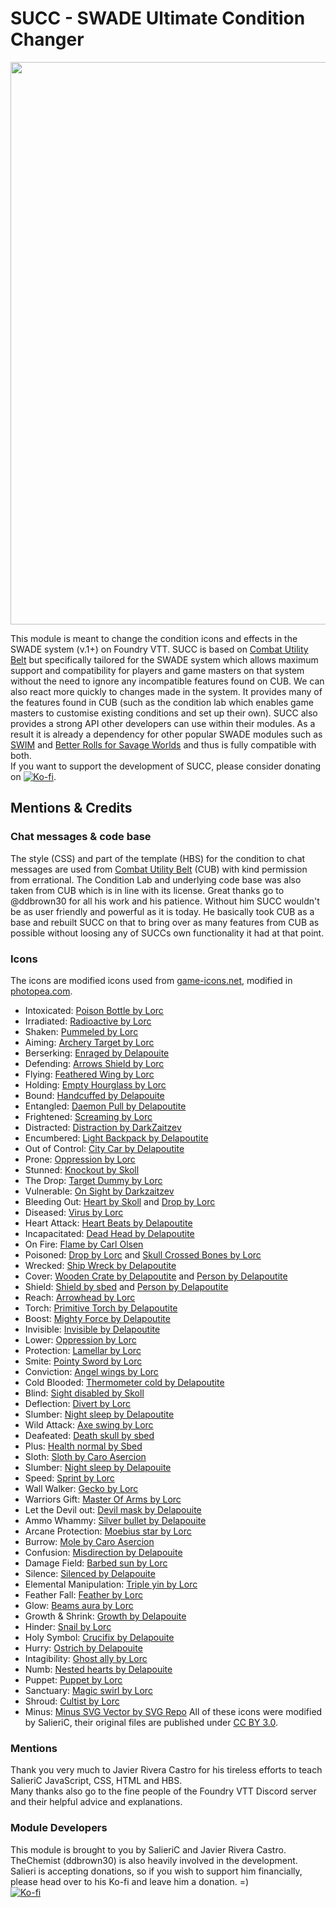 # SUCC - SWADE Ultimate Condition Changer
<p align="center"> <img src="https://raw.githubusercontent.com/SalieriC/SUCC/main/documentation/assets/succ-header.png" style="width: 900px; height: auto;"> </p>

This module is meant to change the condition icons and effects in the SWADE system (v.1+) on Foundry VTT. SUCC is based on [Combat Utility Belt](https://github.com/death-save/combat-utility-belt) but specifically tailored for the SWADE system which allows maximum support and compatibility for players and game masters on that system without the need to ignore any incompatible features found on CUB. We can also react more quickly to changes made in the system. It provides many of the features found in CUB (such as the condition lab which enables game masters to customise existing conditions and set up their own). SUCC also provides a strong API other developers can use within their modules. As a result it is already a dependency for other popular SWADE modules such as [SWIM](https://github.com/SalieriC/SWADE-Immersive-Macros) and [Better Rolls for Savage Worlds](https://github.com/javierriveracastro/betteroll-swade) and thus is fully compatible with both.  
If you want to support the development of SUCC, please consider donating on [![Ko-fi](https://www.ko-fi.com/img/githubbutton_sm.svg)](https://ko-fi.com/salieric).  

## Mentions & Credits
### Chat messages & code base
The style (CSS) and part of the template (HBS) for the condition to chat messages are used from [Combat Utility Belt](https://github.com/death-save/combat-utility-belt) (CUB) with kind permission from errational. The Condition Lab and underlying code base was also taken from CUB which is in line with its license.
Great thanks go to @ddbrown30 for all his work and his patience. Without him SUCC wouldn't be as user friendly and powerful as it is today. He basically took CUB as a base and rebuilt SUCC on that to bring over as many features from CUB as possible without loosing any of SUCCs own functionality it had at that point.
### Icons
The icons are modified icons used from [game-icons.net](https://game-icons.net/), modified in [photopea.com](https://www.photopea.com/).
- Intoxicated: [Poison Bottle by Lorc](https://game-icons.net/1x1/lorc/poison-bottle.html)
- Irradiated: [Radioactive by Lorc](https://game-icons.net/1x1/lorc/radioactive.html)
- Shaken: [Pummeled by Lorc](https://game-icons.net/1x1/lorc/pummeled.html)
- Aiming: [Archery Target by Lorc](https://game-icons.net/1x1/lorc/archery-target.html)
- Berserking: [Enraged by Delapouite](https://game-icons.net/1x1/delapouite/enrage.html)
- Defending: [Arrows Shield by Lorc](https://game-icons.net/1x1/lorc/arrows-shield.html)
- Flying: [Feathered Wing by Lorc](https://game-icons.net/1x1/lorc/feathered-wing.html)
- Holding: [Empty Hourglass by Lorc](https://game-icons.net/1x1/lorc/empty-hourglass.html)
- Bound: [Handcuffed by Delapouite](https://game-icons.net/1x1/delapouite/handcuffed.html)
- Entangled: [Daemon Pull by Delapoutite](https://game-icons.net/1x1/delapouite/daemon-pull.html)
- Frightened: [Screaming by Lorc](https://game-icons.net/1x1/lorc/screaming.html)
- Distracted: [Distraction by DarkZaitzev](https://game-icons.net/1x1/darkzaitzev/distraction.html)
- Encumbered: [Light Backpack by Delapoutite](https://game-icons.net/1x1/delapouite/light-backpack.html)
- Out of Control: [City Car by Delapoutite](https://game-icons.net/1x1/delapouite/city-car.html)
- Prone: [Oppression by Lorc](https://game-icons.net/1x1/lorc/oppression.html)
- Stunned: [Knockout by Skoll](https://game-icons.net/1x1/skoll/knockout.html)
- The Drop: [Target Dummy by Lorc](https://game-icons.net/1x1/lorc/target-dummy.html)
- Vulnerable: [On Sight by Darkzaitzev](https://game-icons.net/1x1/darkzaitzev/on-sight.html)
- Bleeding Out: [Heart by Skoll](https://game-icons.net/1x1/skoll/hearts.html) and [Drop by Lorc](https://game-icons.net/1x1/lorc/drop.html)
- Diseased: [Virus by Lorc](https://game-icons.net/1x1/lorc/virus.html)
- Heart Attack: [Heart Beats by Delapoutite](https://game-icons.net/1x1/delapouite/heart-beats.html)
- Incapacitated: [Dead Head by Delapoutite](https://game-icons.net/1x1/delapouite/dead-head.html)
- On Fire: [Flame by Carl Olsen](https://game-icons.net/1x1/carl-olsen/flame.html)
- Poisoned: [Drop by Lorc](https://game-icons.net/1x1/lorc/drop.html) and [Skull Crossed Bones by Lorc](https://game-icons.net/1x1/lorc/skull-crossed-bones.html)
- Wrecked: [Ship Wreck by Delapoutite](https://game-icons.net/1x1/delapouite/ship-wreck.html)
- Cover: [Wooden Crate by Delapoutite](https://game-icons.net/1x1/delapouite/wooden-crate.html) and [Person by Delapoutite](https://game-icons.net/1x1/delapouite/person.html)
- Shield: [Shield by sbed](https://game-icons.net/1x1/sbed/shield.html) and [Person by Delapoutite](https://game-icons.net/1x1/delapouite/person.html)
- Reach: [Arrowhead by Lorc](https://game-icons.net/1x1/lorc/arrowhead.html)
- Torch: [Primitive Torch by Delapoutite](https://game-icons.net/1x1/delapouite/primitive-torch.html)
- Boost: [Mighty Force by Delapoutite](https://game-icons.net/1x1/delapouite/mighty-force.html)
- Invisible: [Invisible by Delapoutite](https://game-icons.net/1x1/delapouite/invisible.html)
- Lower: [Oppression by Lorc](https://game-icons.net/1x1/lorc/oppression.html)
- Protection: [Lamellar by Lorc](https://game-icons.net/1x1/lorc/lamellar.html)
- Smite: [Pointy Sword by Lorc](https://game-icons.net/1x1/lorc/pointy-sword.html)  
- Conviction: [Angel wings by Lorc](https://game-icons.net/1x1/lorc/angel-wings.html)  
- Cold Blooded: [Thermometer cold by Delapoutite](https://game-icons.net/1x1/delapouite/thermometer-cold.html)  
- Blind: [Sight disabled by Skoll](https://game-icons.net/1x1/skoll/sight-disabled.html)  
- Deflection: [Divert by Lorc](https://game-icons.net/1x1/lorc/divert.html)  
- Slumber: [Night sleep by Delapoutite](https://game-icons.net/1x1/delapouite/night-sleep.html)  
- Wild Attack: [Axe swing by Lorc](https://game-icons.net/1x1/lorc/axe-swing.html)  
- Deafeated: [Death skull by sbed](https://game-icons.net/1x1/sbed/death-skull.html)
- Plus: [Health normal by Sbed](https://game-icons.net/1x1/sbed/health-normal.html)
- Sloth: [Sloth by Caro Asercion](https://game-icons.net/1x1/caro-asercion/sloth.html)
- Slumber: [Night sleep by Delapouite](https://game-icons.net/1x1/delapouite/night-sleep.html)
- Speed: [Sprint by Lorc](https://game-icons.net/1x1/lorc/sprint.html)
- Wall Walker: [Gecko by Lorc](https://game-icons.net/1x1/lorc/gecko.html)
- Warriors Gift: [Master Of Arms by Lorc](https://game-icons.net/1x1/lorc/master-of-arms.html)
- Let the Devil out: [Devil mask by Delapouite](https://game-icons.net/1x1/delapouite/devil-mask.html)
- Ammo Whammy: [Silver bullet by Delapouite](https://game-icons.net/1x1/delapouite/silver-bullet.html)
- Arcane Protection: [Moebius star by Lorc](https://game-icons.net/1x1/lorc/moebius-star.html)
- Burrow: [Mole by Caro Asercion](https://game-icons.net/1x1/caro-asercion/mole.html)
- Confusion: [Misdirection by Delapouite](https://game-icons.net/1x1/delapouite/misdirection.html)
- Damage Field: [Barbed sun by Lorc](https://game-icons.net/1x1/lorc/barbed-sun.html)
- Silence: [Silenced by Delapouite](https://game-icons.net/1x1/delapouite/silenced.html)
- Elemental Manipulation: [Triple yin by Lorc](https://game-icons.net/1x1/lorc/triple-yin.html)
- Feather Fall: [Feather by Lorc](https://game-icons.net/1x1/lorc/feather.html)
- Glow: [Beams aura by Lorc](https://game-icons.net/1x1/lorc/beams-aura.html)
- Growth & Shrink: [Growth by Delapouite](https://game-icons.net/1x1/delapouite/growth.html)
- Hinder: [Snail by Lorc](https://game-icons.net/1x1/lorc/snail.html)
- Holy Symbol: [Crucifix by Delapouite](https://game-icons.net/1x1/delapouite/crucifix.html)
- Hurry: [Ostrich by Delapouite](https://game-icons.net/1x1/delapouite/ostrich.html)
- Intagibility: [Ghost ally by Lorc](https://game-icons.net/1x1/lorc/ghost-ally.html)
- Numb: [Nested hearts by Delapouite](https://game-icons.net/1x1/delapouite/nested-hearts.html)
- Puppet: [Puppet by Lorc](https://game-icons.net/1x1/lorc/puppet.html)
- Sanctuary: [Magic swirl by Lorc](https://game-icons.net/1x1/lorc/magic-swirl.html)
- Shroud: [Cultist by Lorc](https://game-icons.net/1x1/lorc/cultist.html)
- Minus: [Minus SVG Vector by SVG Repo](https://www.svgrepo.com/svg/8923/minus)
All of these icons were modified by SalieriC, their original files are published under [CC BY 3.0](https://creativecommons.org/licenses/by/3.0/).
### Mentions
Thank you very much to Javier Rivera Castro for his tireless efforts to teach SalieriC JavaScript, CSS, HTML and HBS.  
Many thanks also go to the fine people of the Foundry VTT Discord server and their helpful advice and explanations.  
### Module Developers
This module is brought to you by SalieriC and Javier Rivera Castro. TheChemist (ddbrown30) is also heavily involved in the development.  
Salieri is accepting donations, so if you wish to support him financially, please head over to his Ko-fi and leave him a donation. =)  
[![Ko-fi](https://www.ko-fi.com/img/githubbutton_sm.svg)](https://ko-fi.com/salieric)

